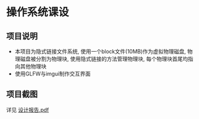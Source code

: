 # 操作系统课设
## 项目说明
- 本项目为隐式链接文件系统, 使用一个block文件(10MB)作为虚拟物理磁盘, 物理磁盘被分割为物理块, 使用隐式链接的方法管理物理块, 每个物理块首尾均指向其他物理块
- 使用GLFW与imgui制作交互界面
## 项目截图
详见
[设计报告.pdf](https://github.com/lanrenxl/FileSystem/blob/master/%E8%AE%BE%E8%AE%A1%E6%8A%A5%E5%91%8A.pdf)
